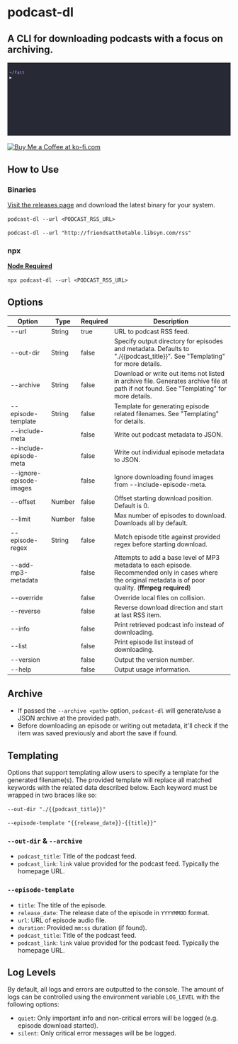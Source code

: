 # podcast-dl

## A CLI for downloading podcasts with a focus on archiving.

![podcast-dl example gif](./docs/podcast-dl-example.gif)

<a href='https://ko-fi.com/A0A01PXDX' target='_blank'><img height='36' style='border:0px;height:36px;' src='https://cdn.ko-fi.com/cdn/kofi2.png?v=2' border='0' alt='Buy Me a Coffee at ko-fi.com' /></a>

## How to Use

### Binaries

[Visit the releases page](https://github.com/lightpohl/podcast-dl/releases) and download the latest binary for your system.

`podcast-dl --url <PODCAST_RSS_URL>`

`podcast-dl --url "http://friendsatthetable.libsyn.com/rss"`

### npx

**[Node Required](https://nodejs.org/en/)**

`npx podcast-dl --url <PODCAST_RSS_URL>`

## Options

| Option                  | Type   | Required | Description                                                                                                                                                   |
| ----------------------- | ------ | -------- | ------------------------------------------------------------------------------------------------------------------------------------------------------------- |
| --url                   | String | true     | URL to podcast RSS feed.                                                                                                                                      |
| --out-dir               | String | false    | Specify output directory for episodes and metadata. Defaults to "./{{podcast_title}}". See "Templating" for more details.                                     |
| --archive               | String | false    | Download or write out items not listed in archive file. Generates archive file at path if not found. See "Templating" for more details.                       |
| --episode-template      | String | false    | Template for generating episode related filenames. See "Templating" for details.                                                                              |
| --include-meta          |        | false    | Write out podcast metadata to JSON.                                                                                                                           |
| --include-episode-meta  |        | false    | Write out individual episode metadata to JSON.                                                                                                                |
| --ignore-episode-images |        | false    | Ignore downloading found images from --include-episode-meta.                                                                                                  |
| --offset                | Number | false    | Offset starting download position. Default is 0.                                                                                                              |
| --limit                 | Number | false    | Max number of episodes to download. Downloads all by default.                                                                                                 |
| --episode-regex         | String | false    | Match episode title against provided regex before starting download.                                                                                          |
| --add-mp3-metadata      |        | false    | Attempts to add a base level of MP3 metadata to each episode. Recommended only in cases where the original metadata is of poor quality. (**ffmpeg required**) |
| --override              |        | false    | Override local files on collision.                                                                                                                            |
| --reverse               |        | false    | Reverse download direction and start at last RSS item.                                                                                                        |
| --info                  |        | false    | Print retrieved podcast info instead of downloading.                                                                                                          |
| --list                  |        | false    | Print episode list instead of downloading.                                                                                                                    |
| --version               |        | false    | Output the version number.                                                                                                                                    |
| --help                  |        | false    | Output usage information.                                                                                                                                     |

## Archive

- If passed the `--archive <path>` option, `podcast-dl` will generate/use a JSON archive at the provided path.
- Before downloading an episode or writing out metadata, it'll check if the item was saved previously and abort the save if found.

## Templating

Options that support templating allow users to specify a template for the generated filename(s). The provided template will replace all matched keywords with the related data described below. Each keyword must be wrapped in two braces like so:

`--out-dir "./{{podcast_title}}"`

`--episode-template "{{release_date}}-{{title}}"`

### `--out-dir` & `--archive`

- `podcast_title`: Title of the podcast feed.
- `podcast_link`: `link` value provided for the podcast feed. Typically the homepage URL.

### `--episode-template`

- `title`: The title of the episode.
- `release_date`: The release date of the episode in `YYYYMMDD` format.
- `url`: URL of episode audio file.
- `duration`: Provided `mm:ss` duration (if found).
- `podcast_title`: Title of the podcast feed.
- `podcast_link`: `link` value provided for the podcast feed. Typically the homepage URL.

## Log Levels

By default, all logs and errors are outputted to the console. The amount of logs can be controlled using the environment variable `LOG_LEVEL` with the following options:

- `quiet`: Only important info and non-critical errors will be logged (e.g. episode download started).
- `silent`: Only critical error messages will be be logged.
